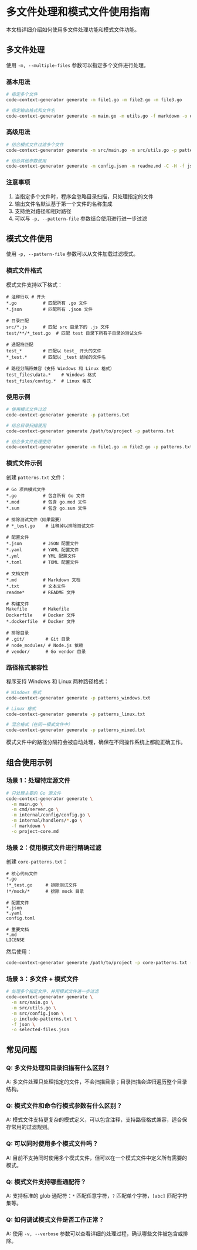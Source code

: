 # 多文件处理和模式文件使用指南

本文档详细介绍如何使用多文件处理功能和模式文件功能。

## 多文件处理

使用 `-m, --multiple-files` 参数可以指定多个文件进行处理。

### 基本用法

```bash
# 指定多个文件
code-context-generator generate -m file1.go -m file2.go -m file3.go

# 指定输出格式和文件名
code-context-generator generate -m main.go -m utils.go -f markdown -o output.md
```

### 高级用法

```bash
# 结合模式文件过滤多个文件
code-context-generator generate -m src/main.go -m src/utils.go -p patterns.txt

# 结合其他参数使用
code-context-generator generate -m config.json -m readme.md -C -H -f json
```

### 注意事项

1. 当指定多个文件时，程序会忽略目录扫描，只处理指定的文件
2. 输出文件名默认基于第一个文件的名称生成
3. 支持绝对路径和相对路径
4. 可以与 `-p, --pattern-file` 参数结合使用进行进一步过滤

## 模式文件使用

使用 `-p, --pattern-file` 参数可以从文件加载过滤模式。

### 模式文件格式

模式文件支持以下格式：

```
# 注释行以 # 开头
*.go          # 匹配所有 .go 文件
*.json        # 匹配所有 .json 文件

# 目录匹配
src/*.js      # 匹配 src 目录下的 .js 文件
test/**/*_test.go  # 匹配 test 目录下所有子目录的测试文件

# 通配符匹配
test_*        # 匹配以 test_ 开头的文件
*_test.*      # 匹配以 _test 结尾的文件名

# 路径分隔符兼容（支持 Windows 和 Linux 格式）
test_files\data.*    # Windows 格式
test_files/config.*  # Linux 格式
```

### 使用示例

```bash
# 使用模式文件过滤
code-context-generator generate -p patterns.txt

# 结合目录扫描使用
code-context-generator generate /path/to/project -p patterns.txt

# 结合多文件处理使用
code-context-generator generate -m file1.go -m file2.go -p patterns.txt
```

### 模式文件示例

创建 `patterns.txt` 文件：

```
# Go 项目模式文件
*.go          # 包含所有 Go 文件
*.mod         # 包含 go.mod 文件
*.sum         # 包含 go.sum 文件

# 排除测试文件（如果需要）
# *_test.go    # 注释掉以排除测试文件

# 配置文件
*.json        # JSON 配置文件
*.yaml        # YAML 配置文件
*.yml         # YML 配置文件
*.toml        # TOML 配置文件

# 文档文件
*.md          # Markdown 文档
*.txt         # 文本文件
readme*       # README 文件

# 构建文件
Makefile      # Makefile
Dockerfile    # Docker 文件
*.dockerfile  # Docker 文件

# 排除目录
# .git/        # Git 目录
# node_modules/ # Node.js 依赖
# vendor/      # Go vendor 目录
```

### 路径格式兼容性

程序支持 Windows 和 Linux 两种路径格式：

```bash
# Windows 格式
code-context-generator generate -p patterns_windows.txt

# Linux 格式  
code-context-generator generate -p patterns_linux.txt

# 混合格式（在同一模式文件中）
code-context-generator generate -p patterns_mixed.txt
```

模式文件中的路径分隔符会被自动处理，确保在不同操作系统上都能正确工作。

## 组合使用示例

### 场景 1：处理特定源文件

```bash
# 只处理主要的 Go 源文件
code-context-generator generate \
  -m main.go \
  -m cmd/server.go \
  -m internal/config/config.go \
  -m internal/handlers/*.go \
  -f markdown \
  -o project-core.md
```

### 场景 2：使用模式文件进行精确过滤

创建 `core-patterns.txt`：
```
# 核心代码文件
*.go
!*_test.go     # 排除测试文件
!*/mock/*      # 排除 mock 目录

# 配置文件
*.json
*.yaml
config.toml

# 重要文档
*.md
LICENSE
```

然后使用：
```bash
code-context-generator generate /path/to/project -p core-patterns.txt -o core-docs.md
```

### 场景 3：多文件 + 模式文件

```bash
# 处理多个指定文件，并用模式文件进一步过滤
code-context-generator generate \
  -m src/main.go \
  -m src/utils.go \
  -m src/config.json \
  -p include-patterns.txt \
  -f json \
  -o selected-files.json
```

## 常见问题

### Q: 多文件处理和目录扫描有什么区别？
A: 多文件处理只处理指定的文件，不会扫描目录；目录扫描会递归遍历整个目录结构。

### Q: 模式文件和命令行模式参数有什么区别？
A: 模式文件支持更复杂的模式定义，可以包含注释，支持路径格式兼容，适合保存常用的过滤规则。

### Q: 可以同时使用多个模式文件吗？
A: 目前不支持同时使用多个模式文件，但可以在一个模式文件中定义所有需要的模式。

### Q: 模式文件支持哪些通配符？
A: 支持标准的 glob 通配符：`*` 匹配任意字符，`?` 匹配单个字符，`[abc]` 匹配字符集等。

### Q: 如何调试模式文件是否工作正常？
A: 使用 `-v, --verbose` 参数可以查看详细的处理过程，确认哪些文件被包含或排除。